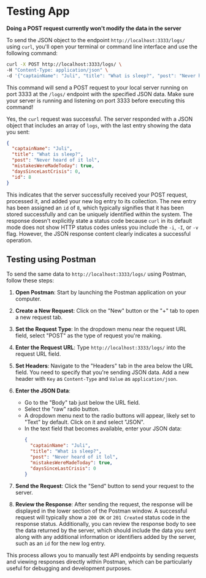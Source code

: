 # Testing App

**Doing a POST request currently won't modify the data in the server**

To send the JSON object to the endpoint `http://localhost:3333/logs/` using `curl`, you'll open your terminal or command line interface and use the following command:

```bash
curl -X POST http://localhost:3333/logs/ \
-H "Content-Type: application/json" \
-d '{"captainName": "Juli", "title": "What is sleep?", "post": "Never heard of it lol", "mistakesWereMadeToday": true, "daysSinceLastCrisis": 0}'
```

This command will send a POST request to your local server running on port 3333 at the `/logs/` endpoint with the specified JSON data. Make sure your server is running and listening on port 3333 before executing this command!

Yes, the `curl` request was successful. The server responded with a JSON object that includes an array of `logs`, with the last entry showing the data you sent:

```json
{
  "captainName": "Juli",
  "title": "What is sleep?",
  "post": "Never heard of it lol",
  "mistakesWereMadeToday": true,
  "daysSinceLastCrisis": 0,
  "id": 8
}
```

This indicates that the server successfully received your POST request, processed it, and added your new log entry to its collection. The new entry has been assigned an `id` of `8`, which typically signifies that it has been stored successfully and can be uniquely identified within the system. The response doesn't explicitly state a status code because `curl` in its default mode does not show HTTP status codes unless you include the `-i`, `-I`, or `-v` flag. However, the JSON response content clearly indicates a successful operation.

## Testing using Postman

To send the same data to `http://localhost:3333/logs/` using Postman, follow these steps:

1. **Open Postman**: Start by launching the Postman application on your computer.

2. **Create a New Request**: Click on the "New" button or the "+" tab to open a new request tab.

3. **Set the Request Type**: In the dropdown menu near the request URL field, select "POST" as the type of request you're making.

4. **Enter the Request URL**: Type `http://localhost:3333/logs/` into the request URL field.

5. **Set Headers**: Navigate to the "Headers" tab in the area below the URL field. You need to specify that you're sending JSON data. Add a new header with `Key` as `Content-Type` and `Value` as `application/json`.

6. **Enter the JSON Data**:
   - Go to the "Body" tab just below the URL field.
   - Select the "raw" radio button.
   - A dropdown menu next to the radio buttons will appear, likely set to "Text" by default. Click on it and select "JSON".
   - In the text field that becomes available, enter your JSON data:
     ```json
     {
       "captainName": "Juli",
       "title": "What is sleep?",
       "post": "Never heard of it lol",
       "mistakesWereMadeToday": true,
       "daysSinceLastCrisis": 0
     }
     ```

7. **Send the Request**: Click the "Send" button to send your request to the server.

8. **Review the Response**: After sending the request, the response will be displayed in the lower section of the Postman window. A successful request will typically show a `200 OK` or `201 Created` status code in the response status. Additionally, you can review the response body to see the data returned by the server, which should include the data you sent along with any additional information or identifiers added by the server, such as an `id` for the new log entry.

This process allows you to manually test API endpoints by sending requests and viewing responses directly within Postman, which can be particularly useful for debugging and development purposes.